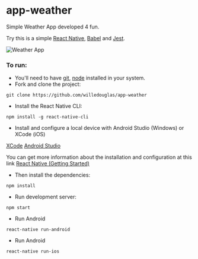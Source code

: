 # app-weather
Simple Weather App developed 4 fun.

Try this is a simple [React Native](https://facebook.github.io/react-native/), [Babel](https://babeljs.io/) and [Jest](https://facebook.github.io/jest/).

![Weather App](https://i.imgur.com/hGoFXKZ.jpg)

### To run:

* You'll need to have [git](https://git-scm.com/), [node](https://nodejs.org/en/) installed in your system.
* Fork and clone the project:

```
git clone https://github.com/willedouglas/app-weather
```

* Install the React Native CLI:

```
npm install -g react-native-cli
```

* Install and configure a local device with Android Studio (Windows) or XCode (iOS)

[XCode](https://itunes.apple.com/us/app/xcode/id497799835?mt=12)
[Android Studio](https://developer.android.com/studio/index.html)

You can get more information about the installation and configuration at this link [React Native (Getting Started)](https://facebook.github.io/react-native/docs/getting-started)

* Then install the dependencies:

```
npm install
```

* Run development server:

```
npm start
```

* Run Android

```
react-native run-android
```

* Run Android

```
react-native run-ios
```